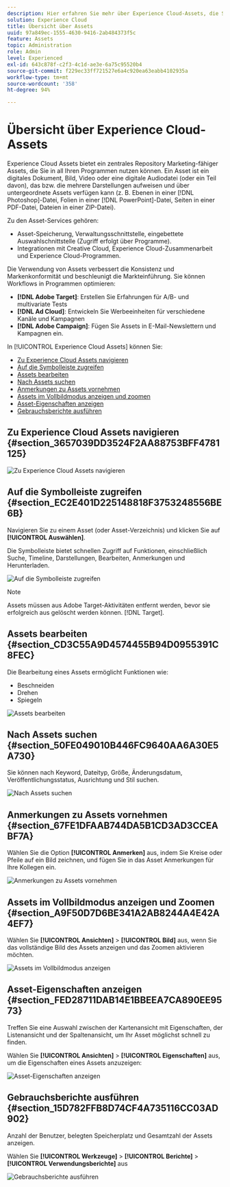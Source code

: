 ```yaml
---
description: Hier erfahren Sie mehr über Experience Cloud-Assets, die Sie programmübergreifend freigeben können.
solution: Experience Cloud
title: Übersicht über Assets
uuid: 97a849ec-1555-4630-9416-2ab484373f5c
feature: Assets
topic: Administration
role: Admin
level: Experienced
exl-id: 643c878f-c2f3-4c1d-ae3e-6a75c95520b4
source-git-commit: f229ec33ff721527e6a4c920ea63eabb4102935a
workflow-type: tm+mt
source-wordcount: '358'
ht-degree: 94%

---
```


# Übersicht über Experience Cloud-Assets

Experience Cloud Assets bietet ein zentrales Repository Marketing-fähiger Assets, die Sie in all Ihren Programmen nutzen können. Ein Asset ist ein digitales Dokument, Bild, Video oder eine digitale Audiodatei (oder ein Teil davon), das bzw. die mehrere Darstellungen aufweisen und über untergeordnete Assets verfügen kann (z. B. Ebenen in einer [!DNL Photoshop]-Datei, Folien in einer [!DNL PowerPoint]-Datei, Seiten in einer PDF-Datei, Dateien in einer ZIP-Datei).

Zu den Asset-Services gehören:

* Asset-Speicherung, Verwaltungsschnittstelle, eingebettete Auswahlschnittstelle (Zugriff erfolgt über Programme).
* Integrationen mit Creative Cloud, Experience Cloud-Zusammenarbeit und Experience Cloud-Programmen.

Die Verwendung von Assets verbessert die Konsistenz und Markenkonformität und beschleunigt die Markteinführung. Sie können Workflows in Programmen optimieren:

* **[!DNL Adobe Target]**: Erstellen Sie Erfahrungen für A/B- und multivariate Tests
* **[!DNL Ad Cloud]**: Entwickeln Sie Werbeeinheiten für verschiedene Kanäle und Kampagnen
* **[!DNL Adobe Campaign]**: Fügen Sie Assets in E-Mail-Newslettern und Kampagnen ein.

In [!UICONTROL Experience Cloud Assets] können Sie:

* [Zu Experience Cloud Assets navigieren](experience-cloud-assets.md#section_3657039DD3524F2AA88753BFF4781125)
* [Auf die Symbolleiste zugreifen](experience-cloud-assets.md#section_EC2E401D225148818F3753248556BE6B)
* [Assets bearbeiten](experience-cloud-assets.md#section_CD3C55A9D4574455B94D0955391C8FEC)
* [Nach Assets suchen](experience-cloud-assets.md#section_50FE049010B446FC9640AA6A30E5A730)
* [Anmerkungen zu Assets vornehmen](experience-cloud-assets.md#section_67FE1DFAAB744DA5B1CD3AD3CCEABF7A)
* [Assets im Vollbildmodus anzeigen und zoomen](experience-cloud-assets.md#section_A9F50D7D6BE341A2AB8244A4E42A4EF7)
* [Asset-Eigenschaften anzeigen](experience-cloud-assets.md#section_FED28711DAB14E1BBEEA7CA890EE9573)
* [Gebrauchsberichte ausführen](experience-cloud-assets.md#section_15D782FFB8D74CF4A735116CC03AD902)

## Zu Experience Cloud Assets navigieren {#section_3657039DD3524F2AA88753BFF4781125}

![Zu Experience Cloud Assets navigieren](assets/asset-nav.png)

## Auf die Symbolleiste zugreifen {#section_EC2E401D225148818F3753248556BE6B}

Navigieren Sie zu einem Asset (oder Asset-Verzeichnis) und klicken Sie auf **[!UICONTROL Auswählen]**.

Die Symbolleiste bietet schnellen Zugriff auf Funktionen, einschließlich Suche, Timeline, Darstellungen, Bearbeiten, Anmerkungen und Herunterladen.

![Auf die Symbolleiste zugreifen](assets/asset-tools.png)

>[!NOTE]
>
>Assets müssen aus Adobe Target-Aktivitäten entfernt werden, bevor sie erfolgreich aus gelöscht werden können. [!DNL Target].

## Assets bearbeiten {#section_CD3C55A9D4574455B94D0955391C8FEC}

Die Bearbeitung eines Assets ermöglicht Funktionen wie:

* Beschneiden
* Drehen
* Spiegeln

![Assets bearbeiten](assets/asset-edit.png)

## Nach Assets suchen {#section_50FE049010B446FC9640AA6A30E5A730}

Sie können nach Keyword, Dateityp, Größe, Änderungsdatum, Veröffentlichungsstatus, Ausrichtung und Stil suchen.

![Nach Assets suchen](assets/asset-search.png)

## Anmerkungen zu Assets vornehmen {#section_67FE1DFAAB744DA5B1CD3AD3CCEABF7A}

Wählen Sie die Option **[!UICONTROL Anmerken]** aus, indem Sie Kreise oder Pfeile auf ein Bild zeichnen, und fügen Sie in das Asset Anmerkungen für Ihre Kollegen ein.

![Anmerkungen zu Assets vornehmen](assets/assets-annotate.png)

## Assets im Vollbildmodus anzeigen und Zoomen {#section_A9F50D7D6BE341A2AB8244A4E42A4EF7}

Wählen Sie **[!UICONTROL Ansichten]** > **[!UICONTROL Bild]** aus, wenn Sie das vollständige Bild des Assets anzeigen und das Zoomen aktivieren möchten.

![Assets im Vollbildmodus anzeigen](assets/asset-zoom.png)

## Asset-Eigenschaften anzeigen {#section_FED28711DAB14E1BBEEA7CA890EE9573}

Treffen Sie eine Auswahl zwischen der Kartenansicht mit Eigenschaften, der Listenansicht und der Spaltenansicht, um Ihr Asset möglichst schnell zu finden.

Wählen Sie **[!UICONTROL Ansichten]** > **[!UICONTROL Eigenschaften]** aus, um die Eigenschaften eines Assets anzuzeigen:

![Asset-Eigenschaften anzeigen](assets/asset-properties.png)

## Gebrauchsberichte ausführen {#section_15D782FFB8D74CF4A735116CC03AD902}

Anzahl der Benutzer, belegten Speicherplatz und Gesamtzahl der Assets anzeigen.

Wählen Sie **[!UICONTROL Werkzeuge]** > **[!UICONTROL Berichte]** > **[!UICONTROL Verwendungsberichte]** aus

![Gebrauchsberichte ausführen](assets/assets-usage-report.png)
